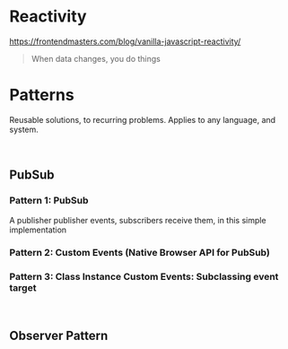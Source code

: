 # Reactivity

https://frontendmasters.com/blog/vanilla-javascript-reactivity/

> When data changes, you do things

# Patterns

Reusable solutions, to recurring problems. Applies to any language, and system.

<br>

## PubSub

### Pattern 1: PubSub

A publisher publisher events, subscribers receive them, in this simple implementation

### Pattern 2: Custom Events (Native Browser API for PubSub)

### Pattern 3: Class Instance Custom Events: Subclassing event target

<br>

## Observer Pattern
